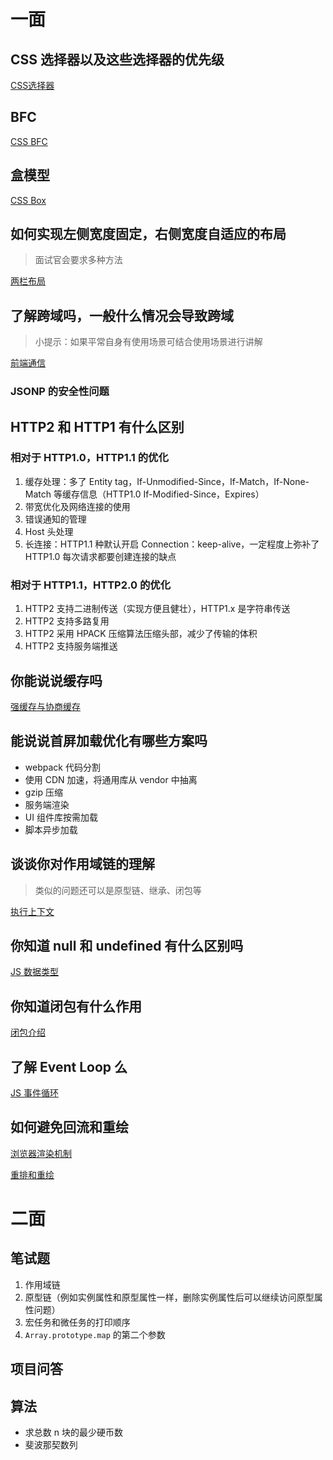 # 一面

## CSS 选择器以及这些选择器的优先级

[CSS选择器](https://github.com/i-want-offer/FE-Interview-questions/blob/master/CSS/CSS%E9%80%89%E6%8B%A9%E5%99%A8.md)

## BFC

[CSS BFC](https://github.com/i-want-offer/FE-Interview-questions/blob/master/CSS/BFC.md)

## 盒模型

[CSS Box]([https://github.com/i-want-offer/FE-Interview-questions/blob/master/CSS/%E7%9B%92%E6%A8%A1%E5%9E%8B.md](https://github.com/i-want-offer/FE-Interview-questions/blob/master/CSS/盒模型.md))

## 如何实现左侧宽度固定，右侧宽度自适应的布局

>   面试官会要求多种方法

[两栏布局]([https://github.com/i-want-offer/FE-Interview-questions/blob/master/CSS/%E4%B8%A4%E6%A0%8F%E5%B8%83%E5%B1%80.md](https://github.com/i-want-offer/FE-Interview-questions/blob/master/CSS/两栏布局.md))

## 了解跨域吗，一般什么情况会导致跨域

>   小提示：如果平常自身有使用场景可结合使用场景进行讲解

[前端通信]([https://github.com/i-want-offer/FE-Interview-questions/blob/master/%E5%89%8D%E5%90%8E%E7%AB%AF%E9%80%9A%E4%BF%A1/%E8%B7%A8%E5%9F%9F.md](https://github.com/i-want-offer/FE-Interview-questions/blob/master/前后端通信/跨域.md))

### JSONP 的安全性问题



## HTTP2 和 HTTP1 有什么区别

### 相对于 HTTP1.0，HTTP1.1 的优化

1.  缓存处理：多了 Entity tag，If-Unmodified-Since，If-Match，If-None-Match 等缓存信息（HTTP1.0 If-Modified-Since，Expires）
2.  带宽优化及网络连接的使用
3.  错误通知的管理
4.  Host 头处理
5.  长连接：HTTP1.1 种默认开启 Connection：keep-alive，一定程度上弥补了 HTTP1.0 每次请求都要创建连接的缺点

### 相对于 HTTP1.1，HTTP2.0 的优化

1.  HTTP2 支持二进制传送（实现方便且健壮），HTTP1.x 是字符串传送
2.  HTTP2 支持多路复用
3.  HTTP2 采用 HPACK 压缩算法压缩头部，减少了传输的体积
4.  HTTP2 支持服务端推送



## 你能说说缓存吗

[强缓存与协商缓存](https://github.com/LaamGinghong/FE-Interview-questions/blob/master/%E6%80%A7%E8%83%BD%E4%BC%98%E5%8C%96/%E7%BC%93%E5%AD%98.md)

## 能说说首屏加载优化有哪些方案吗

*   webpack 代码分割
*   使用 CDN 加速，将通用库从 vendor 中抽离
*   gzip 压缩
*   服务端渲染
*   UI 组件库按需加载
*   脚本异步加载

## 谈谈你对作用域链的理解

>   类似的问题还可以是原型链、继承、闭包等

[执行上下文](https://github.com/LaamGinghong/FE-Interview-questions/blob/master/JS/%E6%89%A7%E8%A1%8C%E4%B8%8A%E4%B8%8B%E6%96%87.md)

## 你知道 null 和 undefined 有什么区别吗

[JS 数据类型](https://github.com/LaamGinghong/FE-Interview-questions/blob/master/JS/js.md)

## 你知道闭包有什么作用

[闭包介绍](https://github.com/LaamGinghong/FE-Interview-questions/blob/master/JS/%E6%89%A7%E8%A1%8C%E4%B8%8A%E4%B8%8B%E6%96%87.md)

## 了解 Event Loop 么

[JS 事件循环](https://github.com/LaamGinghong/FE-Interview-questions/blob/master/JS/JS%20%E7%9B%B8%E5%85%B3.md)

## 如何避免回流和重绘

[浏览器渲染机制](https://github.com/LaamGinghong/FE-Interview-questions/blob/master/HTML/%E6%B8%B2%E6%9F%93%E6%9C%BA%E5%88%B6.md)

[重排和重绘](https://github.com/LaamGinghong/FE-Interview-questions/blob/master/HTML/%E9%87%8D%E6%8E%92%E9%87%8D%E7%BB%98.md)

# 二面

## 笔试题

1.  作用域链
2.  原型链（例如实例属性和原型属性一样，删除实例属性后可以继续访问原型属性问题）
3.  宏任务和微任务的打印顺序
4.  `Array.prototype.map` 的第二个参数



## 项目问答



## 算法

*   求总数 n 块的最少硬币数
*   斐波那契数列

